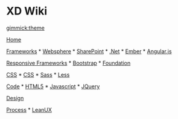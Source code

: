 <!--
  -- Name of your wiki
  -- Do NOT remove the leading `#` character.
  -->

# XD Wiki


<!--
  -- Default theme
  -- (Read: http://dynalon.github.io/mdwiki/#!customizing.md#Theme_chooser)
  -->

[gimmick:theme](spacelab)


<!--
  -- Navigation
  -- (Read: http://dynalon.github.io/mdwiki/#!quickstart.md#Adding_a_navigation)
  -->

[Home]()

[Frameworks](pages/frameworks.md)
	* [Websphere](pages/frameworks/websphere.md)
	* [SharePoint](pages/frameworks/sharepoint.md)
	* [.Net](pages/frameworks/dotnet.md)
	* [Ember](pages/frameworks/ember.md)
	* [Angular.js](pages/frameworks/angular.md)

[Responsive Frameworks](pages/responsiveframeworks.md)
	* [Bootstrap](pages/frameworksbootstrap.md)
	* [Foundation](pages/frameworksfoundation.md)

[CSS](pages/csslanding.md)
	* [CSS](pages/css/css.md)
	* [Sass](pages/css/sass.md)
	* [Less](pages/css/less.md)

[Code](pages/code.md)
	* [HTML5](pages/code/html5.md)
	* [Javascript](pages/code/javascript.md)
	* [JQuery](pages/code/jquery.md)

[Design](pages/design.md)
	

[Process](pages/process.md)
	* [LeanUX](pages/process/leanux.md)

<!-- A more complex navigation example: ----------------------------------------

[Menu Item 1]()

  * # SubMenu Heading 1
  * [SubMenu Item 1](pages/subitem1.md)
  * [SubMenu Item 2](pages/subitem2.md)
  - - - -
  * # SubMenu Heading 2
  * [SubMenu Item 3](pages/subitem3.md)
  - - - -
  * # SubMenu Heading 3
  * [SubMenu Item 3](pages/subitem3.md)

[Menu Item 2](pages/item2.md)

[Menu Item 3](pages/item3.md)

---------------------------------------------------------------------------- -->

<!--
  -- Change the Language
  -- Could be useful when there's more than one language wiki.
  -->

<!--
[Change the Language]()

  * [English (United States)](/en_US/)
  * [English (United Kingdom)](/en_GB/)
  * [Italian](/it/)
-->

<!--
  -- Let the user choose a theme
  -- (Read: http://dynalon.github.io/mdwiki/#!quickstart.md#Adding_a_navigation)
  -->

<!--
[gimmick:themechooser](Choose theme)
-->
